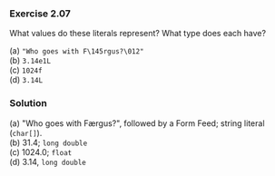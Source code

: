 ### Exercise 2.07

What values do these literals represent? What type does each have?

(a) `"Who goes with F\145rgus?\012"`  
(b) `3.14e1L`  
(c) `1024f`  
(d) `3.14L`

### Solution

(a) "Who goes with F&aelig;rgus?", followed by a Form Feed; string literal
(`char[]`).  
(b) 31.4; `long double`  
(c) 1024.0; `float`  
(d) 3.14, `long double`
